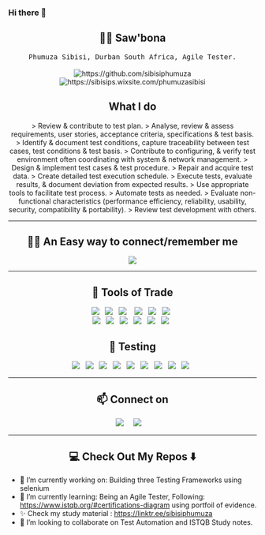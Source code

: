 ### Hi there 👋

<!--

<h1 align="center"> 👋 </h1>
<div align="center">
  <img src="https://github.com/gauravkhurana/gauravkhurana/blob/master/images/header.gif" alt="header"/>
</div>
<p align="center"> (Open for Learning)</p>  --->  

<h2 align="center"> 👨‍💻 Saw'bona </h2>
<p align="center">
  <samp>
    Phumuza Sibisi, Durban South Africa, Agile Tester. 
  </samp>
  <br> <br>
  <img src="https://img.shields.io/badge/Tester-FF9522?style=for-the-badge&logo=tester&logoColor=white" alt="https://github.com/sibisiphumuza" />
  <img src="https://img.shields.io/badge/Blogger-FF5722?style=for-the-badge&logo=blogger&logoColor=white" alt="https://sibisips.wixsite.com/phumuzasibisi" />

  <h2 align="center"> What I do </h2>
  <p align="center">
   <sample> 
     > Review & contribute to test plan. 
     > Analyse, review & assess requirements, user stories, acceptance criteria, specifications & test basis. 
     > Identify & document test conditions, capture traceability between test cases, test conditions & test basis. 
     > Contribute to configuring, & verify test environment often coordinating with system & network management.
     > Design & implement test cases & test procedure. 
     > Repair and acquire test data. 
     > Create detailed test execution schedule. 
     > Execute tests, evaluate results, & document deviation from expected results. 
     > Use appropriate tools to facilitate test process. 
     > Automate tests as needed. 
     > Evaluate non-functional characteristics (performance efficiency, reliability, usability, security, compatibility & portability). 
     > Review test development with others.
  </sample>  
</p>

<hr>
<h2 align="center"> 👨‍💻 An Easy way to connect/remember me</h2>
<p align="center" align='right'>
  <a align="center" target="_blank"href="https://linktr.ee/sibisiphumuza"><img src="https://img.shields.io/badge/lets learn from each other - linktr.ee/sibisiphumuza   -brown" /></a>
<hr>

<h2 align="center"> 🔭 Tools of Trade </h2>
<p align="center">
<img src="https://img.shields.io/badge/Selenium-000000?style=for-the-badge&logo=Selenium&logoColor=white"/>&nbsp;&nbsp;
<img src="https://img.shields.io/badge/Postman-000000?style=for-the-badge&logo=Postman&logoColor=white"/>&nbsp;&nbsp;
<img src="https://img.shields.io/badge/Java-000000?style=for-the-badge&logo=java&logoColor=white" />&nbsp;&nbsp;&nbsp;
<img src="https://img.shields.io/badge/GitHub-000000?style=for-the-badge&logo=git&logoColor=white"/>&nbsp;&nbsp;
<img src="https://img.shields.io/badge/Microsoft_Azure-000000?style=for-the-badge&logo=microsoft-azure&logoColor=white"/>&nbsp;&nbsp; 
<img src="https://img.shields.io/badge/log4j-000000?style=for-the-badge&logo=log4j&logoColor=white"/>&nbsp;&nbsp;<br>
<img src="https://img.shields.io/badge/TestNG-Red?style=for-the-badge&logo=testng&logoColor=Navy"/>&nbsp;&nbsp;
<img src="https://img.shields.io/badge/ExtentReports-Orange?style=for-the-badge&logo=extentreports&logoColor=Navy"/>&nbsp;&nbsp;
  <img src="https://img.shields.io/badge/ReportNG-Orange?style=for-the-badge&logo=extentreports&logoColor=Navy"/>&nbsp;&nbsp;
  <img src="https://img.shields.io/badge/JIRA-Orange?style=for-the-badge&logo=extentreports&logoColor=Navy"/>&nbsp;&nbsp;
<img src="https://img.shields.io/badge/Keyword%20Driven%20Framework-Orange?style=for-the-badge&logo=extentreports&logoColor=Navy"/>&nbsp;&nbsp;
<img src="https://img.shields.io/badge/Hybrid%20Driven%20Framework-Orange?style=for-the-badge&logo=extentreports&logoColor=Navy"/>&nbsp;&nbsp;

<h2 align="center"> 🔭 Testing  </h2>
<p align="center">
  <img src="https://img.shields.io/badge/Black Box Testing: Automation-000000?style=for-the-badge&logo=git&logoColor=white"/>&nbsp;&nbsp;
  <img src="https://img.shields.io/badge/Static Testing: Manual Testing-000000?style=for-the-badge&logo=git&logoColor=white"/>&nbsp;&nbsp;
  <img src="https://img.shields.io/badge/Dynamic Testing-000000?style=for-the-badge&logo=git&logoColor=white"/>&nbsp;&nbsp;
  <img src="https://img.shields.io/badge/Checklist-F05032?style=for-the-badge&logo=Selenium&logoColor=white"/>&nbsp;&nbsp;
  <img src="https://img.shields.io/badge/Unit Testing-F05032?style=for-the-badge&logo=Selenium&logoColor=white"/>&nbsp;&nbsp;
  <img src="https://img.shields.io/badge/Usability Testing-F05032?style=for-the-badge&logo=Selenium&logoColor=white"/>&nbsp;&nbsp;
  <img src="https://img.shields.io/badge/Perfomance Testing-F05032?style=for-the-badge&logo=Selenium&logoColor=white"/>&nbsp;&nbsp;
  <img src="https://img.shields.io/badge/Manual Testcase Design-F05032?style=for-the-badge&logo=Selenium&logoColor=white"/>&nbsp;&nbsp;
  <img src="https://img.shields.io/badge/Testcase Execution Design-F05032?style=for-the-badge&logo=Selenium&logoColor=white"/>&nbsp;&nbsp;
</p>

<hr
<hr>

<h2  align="center">📫 Connect on</h2>
<p align="center">
  <a href="https://linktr.ee/sibisiphumuza"><img src="https://img.shields.io/badge/linktree-%23D14836.svg?&style=for-the-badge&logo=linktree&logoColor=white" /></a>&nbsp;&nbsp;&nbsp;&nbsp;
  <a href="https://sibisips.wixsite.com/testcaseautomation/blog"><img src="https://img.shields.io/badge/blogger-%23D14836.svg?&style=for-the-badge&logo=blogger&logoColor=white" /></a>&nbsp;&nbsp;&nbsp;&nbsp;
</p>

<hr>

<h2  align="center">💻 Check Out My Repos ⬇️ </h2>

- 🔭 I’m currently working on: Building three Testing Frameworks using selenium
- 🌱 I’m currently learning: Being an Agile Tester, Following: https://www.istqb.org/#certifications-diagram using portfoil of evidence.
- ✨  Check  my  study material :  https://linktr.ee/sibisiphumuza
- 👯 I’m looking to collaborate on Test Automation and ISTQB Study notes.
